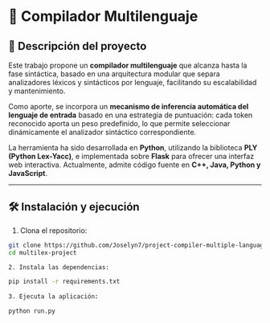 # 🧠 Compilador Multilenguaje 

## 📘 Descripción del proyecto

Este trabajo propone un **compilador multilenguaje** que alcanza hasta la fase sintáctica, basado en una arquitectura modular que separa analizadores léxicos y sintácticos por lenguaje, facilitando su escalabilidad y mantenimiento.

Como aporte, se incorpora un **mecanismo de inferencia automática del lenguaje de entrada** basado en una estrategia de puntuación: cada token reconocido aporta un peso predefinido, lo que permite seleccionar dinámicamente el analizador sintáctico correspondiente.

La herramienta ha sido desarrollada en **Python**, utilizando la biblioteca **PLY (Python Lex-Yacc)**, e implementada sobre **Flask** para ofrecer una interfaz web interactiva. Actualmente, admite código fuente en **C++, Java, Python y JavaScript**.

---

## 🛠️ Instalación y ejecución

1. Clona el repositorio:

```bash
git clone https://github.com/Joselyn7/project-compiler-multiple-languages.git
cd multilex-project

2. Instala las dependencias:

pip install -r requirements.txt
 
3. Ejecuta la aplicación:

python run.py

